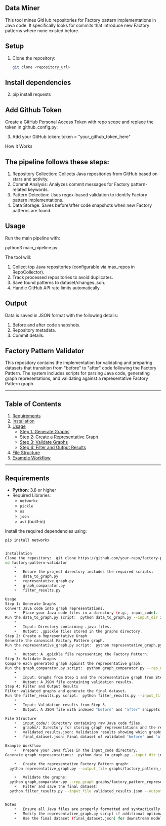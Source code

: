 ## Data Miner

This tool mines GitHub repositories for Factory pattern implementations in Java code. It specifically looks for commits that introduce new Factory patterns where none existed before.

## Setup

1. Clone the repository:
   ```bash
   git clone <repository_url>
## Install dependencies
2. pip install requests

## Add Github Token
Create a GitHub Personal Access Token with repo scope and replace the token in github_config.py:

3. Add your GitHub token:
token = "your_github_token_here"

How it Works

## The pipeline follows these steps:

1. Repository Collection: Collects Java repositories from GitHub based on stars and activity.
2. Commit Analysis: Analyzes commit messages for Factory pattern-related keywords.
3. Pattern Detection: Uses regex-based validation to identify Factory pattern implementations.
4. Data Storage: Saves before/after code snapshots when new Factory patterns are found.

## Usage
Run the main pipeline with:

python3 main_pipeline.py

The tool will:

1. Collect top Java repositories (configurable via max_repos in RepoCollector).
2. Track processed repositories to avoid duplicates.
3. Save found patterns to dataset/changes.json.
4. Handle GitHub API rate limits automatically.

## Output

Data is saved in JSON format with the following details:

1. Before and after code snapshots.
2. Repository metadata.
3. Commit details.


## Factory Pattern Validator

This repository contains the implementation for validating and preparing datasets that transition from "before" to "after" code following the Factory Pattern. The system includes scripts for parsing Java code, generating graph representations, and validating against a representative Factory Pattern graph.

---

## Table of Contents
1. [Requirements](#requirements)
2. [Installation](#installation)
3. [Usage](#usage)
    - [Step 1: Generate Graphs](#step-1-generate-graphs)
    - [Step 2: Create a Representative Graph](#step-2-create-a-representative-graph)
    - [Step 3: Validate Graphs](#step-3-validate-graphs)
    - [Step 4: Filter and Output Results](#step-4-filter-and-output-results)
4. [File Structure](#file-structure)
5. [Example Workflow](#example-workflow)

---

## Requirements
- **Python**: 3.8 or higher
- Required Libraries:
  - `networkx`
  - `pickle`
  - `os`
  - `json`
  - `ast` (built-in)

Install the required dependencies using:
```bash
pip install networkx


Installation
Clone the repository:  git clone https://github.com/your-repo/factory-pattern-validator.git
cd factory-pattern-validator
	•	
	•	Ensure the project directory includes the required scripts:
	•	data_to_graph.py
	•	representative_graph.py
	•	graph_comparator.py
	•	filter_results.py

Usage
Step 1: Generate Graphs
Convert Java code into graph representations.
	•	Place your Java code files in a directory (e.g., input_code).
Run the data_to_graph.py script:  python data_to_graph.py --input_dir input_code --output_dir graphs
	•	
	•	Input: Directory containing .java files.
	•	Output: .gpickle files stored in the graphs directory.
Step 2: Create a Representative Graph
Generate the canonical Factory Pattern graph.
Run the representative_graph.py script:  python representative_graph.py --output_file graphs/factory_pattern_representative.gpickle
	•	
	•	Output: A .gpickle file representing the Factory Pattern.
Step 3: Validate Graphs
Compare each generated graph against the representative graph.
Run the graph_comparator.py script:  python graph_comparator.py --rep_graph graphs/factory_pattern_representative.gpickle --input_dir graphs --output_file validated_results.json
	•	
	•	Input: Graphs from Step 1 and the representative graph from Step 2.
	•	Output: A JSON file containing validation results.
Step 4: Filter and Output Results
Filter validated graphs and generate the final dataset.
Run the filter_results.py script:  python filter_results.py --input_file validated_results.json --output_file final_dataset.json
	•	
	•	Input: Validation results from Step 3.
	•	Output: A JSON file with indexed "before" and "after" snippets of code.

File Structure
	•	input_code/: Directory containing raw Java code files.
	•	graphs/: Directory for storing graph representations and the representative graph.
	•	validated_results.json: Validation results showing which graphs match the Factory Pattern.
	•	final_dataset.json: Final dataset of validated "before" and "after" code pairs.

Example Workflow
	•	Prepare your Java files in the input_code directory.
Generate graph representations:  python data_to_graph.py --input_dir input_code --output_dir graphs

	•	Create the representative Factory Pattern graph:
  python representative_graph.py --output_file graphs/factory_pattern_representative.gpickle

	•	Validate the graphs:
  python graph_comparator.py --rep_graph graphs/factory_pattern_representative.gpickle --input_dir graphs --output_file validated_results.json
	•	Filter and save the final dataset:
  python filter_results.py --input_file validated_results.json --output_file final_dataset.json


Notes
	•	Ensure all Java files are properly formatted and syntactically correct before processing.
	•	Modify the representative_graph.py script if additional optional characteristics need to be included.
	•	Use the final dataset (final_dataset.json) for downstream model training or evaluation tasks.

